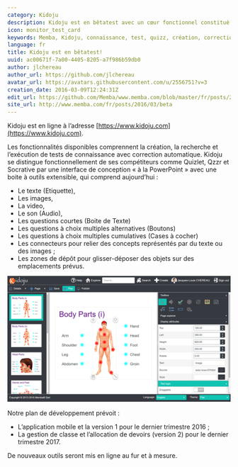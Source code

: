 ```yaml
---
category: Kidoju
description: Kidoju est en bêtatest avec un cœur fonctionnel constitué de la création, recherche et lecture de quizz et autres tests de connaissance.
icon: monitor_test_card
keywords: Memba, Kidoju, connaissance, test, quizz, création, correction, PowerPoint, Quizlet, Qzzr, Socrative, texte, audio, vidéo, image, boîte de texte, radio, bouton, case à cocher, connecter, connecteur, glisser, déposer, cible, zone  
language: fr
title: Kidoju est en bêtatest!
uuid: ac00671f-7a00-4405-8205-a7f986b59db0
author: jlchereau
author_url: https://github.com/jlchereau
avatar_url: https://avatars.githubusercontent.com/u/2556751?v=3
creation_date: 2016-03-09T12:24:31Z
edit_url: https://github.com/Memba/www.memba.com/blob/master/fr/posts/2016/beta.md
site_url: http://www.memba.com/fr/posts/2016/03/beta
---
```

Kidoju est en ligne à l’adresse [https://www.kidoju.com](https://www.kidoju.com).

Les fonctionnalités disponibles comprennent la création, la recherche et l’exécution de tests de connaissance avec correction automatique.
Kidoju se distingue fonctionnellement de ses compétiteurs comme Quizlet, Qzzr et Socrative par une interface de conception « à la PowerPoint »
avec une boite à outils extensible, qui comprend aujourd’hui :

- Le texte (Etiquette),
- Les images,
- La video,
- Le son (Audio),
- Les questions courtes (Boite de Texte)
- Les questions à choix multiples alternatives (Boutons)
- Les questions à choix multiples cumulatives (Cases à cocher)
- Les connecteurs pour relier des concepts représentés par du texte ou des images ;
- Les zones de dépôt pour glisser-déposer des objets sur des emplacements prévus.

![Kidoju est en bêtatest!](https://raw.githubusercontent.com/Memba/www.memba.com/master/fr/posts/2016/beta.png)

Notre plan de développement prévoit :

- L’application mobile et la version 1 pour le dernier trimestre 2016 ;
- La gestion de classe et l’allocation de devoirs (version 2) pour le dernier trimestre 2017.

De nouveaux outils seront mis en ligne au fur et à mesure.
